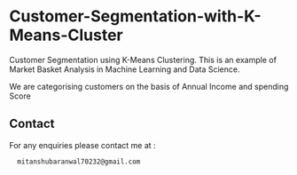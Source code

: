 # Customer-Segmentation-with-K-Means-Cluster
Customer Segmentation using K-Means Clustering. This is an example of Market Basket Analysis in Machine Learning and Data Science.

We are categorising customers on the basis of Annual Income and spending Score 

## Contact
For any enquiries please contact me at :
      
      mitanshubaranwal70232@gmail.com
